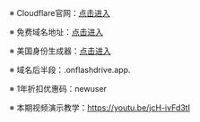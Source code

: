 ※ Cloudflare官网：[点击进入](https://dash.cloudflare.com/sign-up)

※ 免费域名地址：[点击进入](https://l53.net/)

※ 美国身份生成器：[点击进入](https://shenfendaquan.com/)

※ 域名后半段：.onflashdrive.app.

※ 1年折扣优惠码：newuser

※ 本期视频演示教学：https://youtu.be/jcH-ivFd3tI